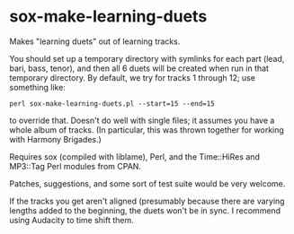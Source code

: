 # sox-make-learning-duets
Makes "learning duets" out of learning tracks.

You should set up a temporary directory with symlinks for each part (lead,
bari, bass, tenor), and then all 6 duets will be created when run in that
temporary directory.  By default, we try for tracks 1 through 12; use
something like:

    perl sox-make-learning-duets.pl --start=15 --end=15

to override that.  Doesn't do well with single files; it assumes you have a
whole album of tracks.  (In particular, this was thrown together for working
with Harmony Brigades.)

Requires sox (compiled with liblame), Perl, and the Time::HiRes and MP3::Tag Perl modules from CPAN.

Patches, suggestions, and some sort of test suite would be very welcome.

If the tracks you get aren't aligned (presumably because there are varying
lengths added to the beginning, the duets won't be in sync. I recommend using
Audacity to time shift them.
